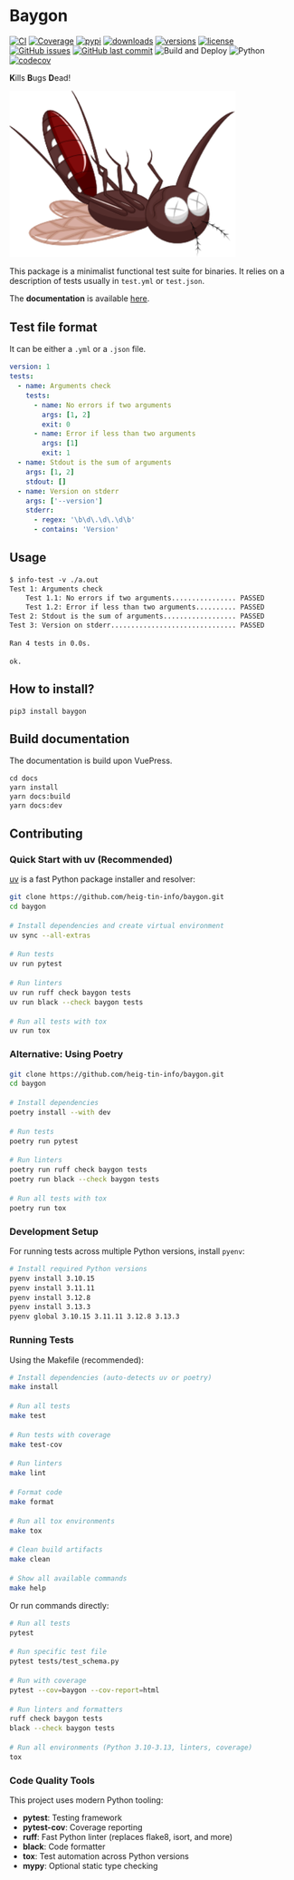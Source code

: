 # Baygon

[![CI](https://img.shields.io/github/actions/workflow/status/heig-tin-info/baygon/ci.yml?branch=main&logo=github&label=CI)](https://github.com/heig-tin-info/baygon/actions?query=event%3Apush+branch%3Amain+workflow%3ACI)
[![Coverage](https://coverage-badge.samuelcolvin.workers.dev/heig-tin-info/baygon.svg)](https://coverage-badge.samuelcolvin.workers.dev/redirect/heig-tin-info/baygon)
[![pypi](https://img.shields.io/pypi/v/baygon.svg)](https://pypi.python.org/pypi/baygon)
[![downloads](https://static.pepy.tech/badge/baygon/month)](https://pepy.tech/project/baygon)
[![versions](https://img.shields.io/pypi/pyversions/baygon.svg)](https://github.com/heig-tin-info/baygon)
[![license](https://img.shields.io/github/license/heig-tin-info/baygon.svg)](https://github.com/heig-tin-info/baygon/blob/main/LICENSE)
[![GitHub issues](https://img.shields.io/github/issues/heig-tin-info/baygon.svg)](https://github.com/heig-tin-info/baygon/issues)
[![GitHub last commit](https://img.shields.io/github/last-commit/heig-tin-info/baygon.svg)](https://github.com/heig-tin-info/baygon/commits/master)
![Build and Deploy](https://github.com/heig-tin-info/baygon/workflows/Build%20and%20Deploy/badge.svg)
![Python](https://img.shields.io/pypi/pyversions/baygon)
[![codecov](https://codecov.io/github/heig-tin-info/baygon/branch/master/graph/badge.svg?token=hFuVW5z784)](https://codecov.io/github/heig-tin-info/baygon)

**K**ills **B**ugs **D**ead!

<img src="https://github.com/heig-tin-info/baygon/raw/master/docs/docs/.vuepress/public/baygon.svg" data-canonical-src="https://github.com/heig-tin-info/baygon/docs/docs/.vuepress/public/baygon.svg" width="400"/>

This package is a minimalist functional test suite for binaries. It relies on a description of tests usually in `test.yml` or `test.json`.

The **documentation** is available [here](https://heig-tin-info.github.io/baygon/).

## Test file format

It can be either a `.yml` or a `.json` file.

```yml
version: 1
tests:
  - name: Arguments check
    tests:
      - name: No errors if two arguments
        args: [1, 2]
        exit: 0
      - name: Error if less than two arguments
        args: [1]
        exit: 1
  - name: Stdout is the sum of arguments
    args: [1, 2]
    stdout: []
  - name: Version on stderr
    args: ['--version']
    stderr:
      - regex: '\b\d\.\d\.\d\b'
      - contains: 'Version'
```

## Usage

```console
$ info-test -v ./a.out
Test 1: Arguments check
    Test 1.1: No errors if two arguments................ PASSED
    Test 1.2: Error if less than two arguments.......... PASSED
Test 2: Stdout is the sum of arguments.................. PASSED
Test 3: Version on stderr............................... PASSED

Ran 4 tests in 0.0s.

ok.
```

## How to install?

```console
pip3 install baygon
```

## Build documentation

The documentation is build upon VuePress.

```console
cd docs
yarn install
yarn docs:build
yarn docs:dev
```

## Contributing

### Quick Start with uv (Recommended)

[uv](https://github.com/astral-sh/uv) is a fast Python package installer and resolver:

```bash
git clone https://github.com/heig-tin-info/baygon.git
cd baygon

# Install dependencies and create virtual environment
uv sync --all-extras

# Run tests
uv run pytest

# Run linters
uv run ruff check baygon tests
uv run black --check baygon tests

# Run all tests with tox
uv run tox
```

### Alternative: Using Poetry

```bash
git clone https://github.com/heig-tin-info/baygon.git
cd baygon

# Install dependencies
poetry install --with dev

# Run tests
poetry run pytest

# Run linters
poetry run ruff check baygon tests
poetry run black --check baygon tests

# Run all tests with tox
poetry run tox
```

### Development Setup

For running tests across multiple Python versions, install `pyenv`:

```bash
# Install required Python versions
pyenv install 3.10.15
pyenv install 3.11.11
pyenv install 3.12.8
pyenv install 3.13.3
pyenv global 3.10.15 3.11.11 3.12.8 3.13.3
```

### Running Tests

Using the Makefile (recommended):

```bash
# Install dependencies (auto-detects uv or poetry)
make install

# Run all tests
make test

# Run tests with coverage
make test-cov

# Run linters
make lint

# Format code
make format

# Run all tox environments
make tox

# Clean build artifacts
make clean

# Show all available commands
make help
```

Or run commands directly:

```bash
# Run all tests
pytest

# Run specific test file
pytest tests/test_schema.py

# Run with coverage
pytest --cov=baygon --cov-report=html

# Run linters and formatters
ruff check baygon tests
black --check baygon tests

# Run all environments (Python 3.10-3.13, linters, coverage)
tox
```

### Code Quality Tools

This project uses modern Python tooling:

- **pytest**: Testing framework
- **pytest-cov**: Coverage reporting
- **ruff**: Fast Python linter (replaces flake8, isort, and more)
- **black**: Code formatter
- **tox**: Test automation across Python versions
- **mypy**: Optional static type checking

